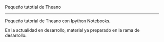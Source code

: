 
Pequeño tutotial de Theano
**************************

Pequeño tutorial de Theano con Ipython Notebooks.

En la actualidad en desarrollo, material ya preparado en la rama de desarrollo.
